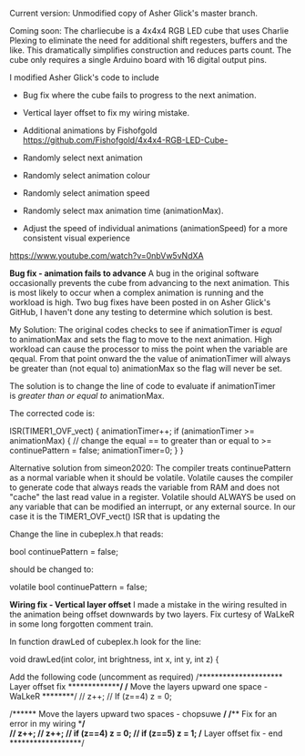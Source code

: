 Current version: Unmodified copy of Asher Glick's master branch. 

Coming soon: 
The charliecube is a 4x4x4 RGB LED cube that uses Charlie Plexing to eliminate the need for additional shift regesters, buffers and the like. This dramatically simplifies construction and reduces parts count. The cube only requires a single Arduino board with 16 digital output pins. 

I modified Asher Glick's code to include
- Bug fix where the cube fails to progress to the next animation.
- Vertical layer offset to fix my wiring mistake. 
- Additional animations by Fishofgold https://github.com/Fishofgold/4x4x4-RGB-LED-Cube-  

- Randomly select next animation
- Randomly select animation colour
- Randomly select animation speed
- Randomly select max animation time (animationMax).
- Adjust the speed of individual animations (animationSpeed) for a more consistent visual experience

https://www.youtube.com/watch?v=0nbVw5vNdXA

**Bug fix - animation fails to advance**
A bug in the original software occasionally prevents the cube from advancing to the next animation. This is most likely to occur when a complex animation is running and the workload is high. Two bug fixes have been posted in on Asher Glick's GitHub, I haven't done any testing to determine which solution is best.

My Solution: The original codes checks to see if animationTimer is *equal* to animationMax and sets the flag to move to the next animation. High workload can cause the processor to miss the point when the variable are qequal. From that point onward the the value of animationTimer will always be greater than (not equal to) animationMax so the flag will never be set.

The solution is to change the line of code to evaluate if animationTimer is *greater than or equal to* animationMax.

The corrected code is:

ISR(TIMER1_OVF_vect) {
  animationTimer++;
  if (animationTimer >= animationMax) {   // change the equal == to greater than or equal to >= 
    continuePattern = false;
    animationTimer=0;
  }
}

Alternative solution from simeon2020: The compiler treats continuePattern as a normal variable when it should be volatile. Volatile causes the compiler to generate code that always reads the variable from RAM and does not "cache" the last read value in a register. Volatile should ALWAYS be used on any variable that can be modified an interrupt, or any external source. In our case it is the TIMER1_OVF_vect() ISR that is updating the 

Change the line in cubeplex.h that reads:

bool continuePattern = false;

should be changed to:

volatile bool continuePattern = false;



**Wiring fix - Vertical layer offset**
I made a mistake in the wiring resulted in the animation being offset downwards by two layers. 
Fix curtesy of WaLkeR in some long forgotten comment train. 

In function drawLed of cubeplex.h look for the line:

void drawLed(int color, int brightness, int x, int y, int z) {

Add the following code (uncomment as required)
  /********************* Layer offset fix *********************/
  /******** Move the layers upward one space - WaLkeR  ********/
  // z++;
  // If (z==4) z = 0;

  /****** Move the layers upward two spaces - chopsuwe ********/
  /********** Fix for an error in my wiring *******************/  
  // z++;
  // z++;
  // if (z==4) z = 0;
  // if (z==5) z = 1;
  /****************** Layer offset fix - end ******************/



